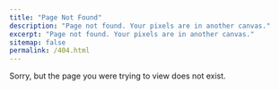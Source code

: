 ```yaml
---
title: "Page Not Found"
description: "Page not found. Your pixels are in another canvas."
excerpt: "Page not found. Your pixels are in another canvas."
sitemap: false
permalink: /404.html
---
```


Sorry, but the page you were trying to view does not exist.
